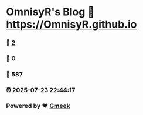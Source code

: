 # OmnisyR's Blog :link: https://OmnisyR.github.io 
### :page_facing_up: [2](https://OmnisyR.github.io/tag.html) 
### :speech_balloon: 0 
### :hibiscus: 587 
### :alarm_clock: 2025-07-23 22:44:17 
### Powered by :heart: [Gmeek](https://github.com/Meekdai/Gmeek)
